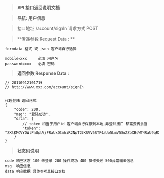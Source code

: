 > **API 接口返回说明文档**

> **导航: 用户信息**

> 接口地址 /account/signIn 请求方式 POST

> **传递参数 Request Data : **
```
formdata 格式 或 json 客户端自行选择

mobile=xxx     必填 用户名
password=xxx   必填 密码
```

>**返回参数 Response Data :**
```
// 20170912101719
// http://www.xxx.com/account/signIn


代理登陆 返回格式
{
    "code": 200,
    "msg": "登陆成功",
    "data": {
        // token 相当于用户id 客户端自行保存到本地,非登陆接口 都需要传此值
        "token": "ZXlKMGVYQWlPaUpLVjFRaUxDSmhiR2NpT2lKSVV6STFOaUo5LmV5SnZZbXBsWTNRaU9qRXdNREkwZlEuR0J6dUgtdDBYc3VPZXpiTGZQckIwaXFwZFpSakpFUXJRUjdVdDhNamNDbw==",
    }
}

```

> **状态码说明**
```
code 响应状态 100 未登录 200 操作成功 400 操作失败 500异常输出信息
msg  响应信息
data 响应数据 具体参考其接口文档
```